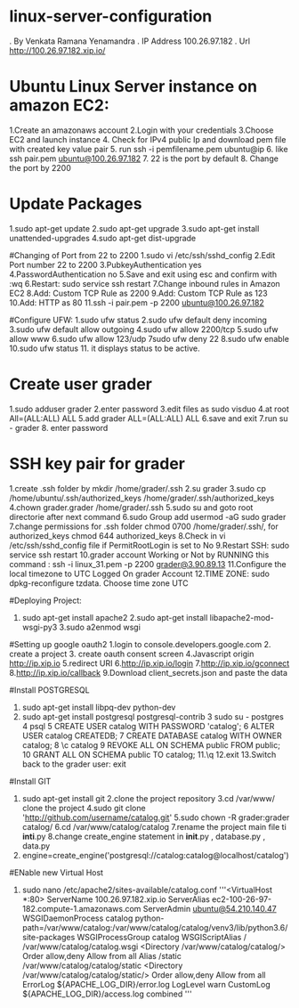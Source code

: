 # linux-server-configuration
. By Venkata Ramana Yenamandra 
. IP Address 100.26.97.182
. Url http://100.26.97.182.xip.io/

# Ubuntu Linux Server  instance on amazon EC2:
1.Create an amazonaws account
2.Login with your credentials
3.Choose EC2 and launch instance
4. Check for IPv4 public Ip and download pem file with created key value pair
5. run ssh -i pemfilename.pem ubuntu@ip
6. like ssh pair.pem ubuntu@100.26.97.182
7. 22 is the port by default
8. Change the port by 2200

# Update Packages
1.sudo apt-get update
2.sudo apt-get upgrade
3.sudo apt-get install unattended-upgrades
4.sudo apt-get dist-upgrade

#Changing of Port from 22 to 2200
1.sudo vi /etc/ssh/sshd_config
2.Edit Port number 22 to 2200
3.PubkeyAuthentication yes
4.PasswordAuthentication no
5.Save and exit using esc and confirm with :wq
6.Restart: sudo service ssh restart
7.Change inbound rules in Amazon EC2
8.Add: Custom TCP Rule as 2200
9.Add: Custom TCP Rule as 123
10.Add: HTTP as 80
11.ssh -i pair.pem -p 2200 ubuntu@100.26.97.182

#Configure UFW:
1.sudo ufw status
2.sudo ufw default deny incoming
3.sudo ufw default allow outgoing
4.sudo ufw allow 2200/tcp
5.sudo ufw allow www
6.sudo ufw allow 123/udp
7sudo ufw deny 22
8.sudo ufw enable
10.sudo ufw status
11. it displays status to be active.

# Create user grader
1.sudo adduser grader
2.enter password
3.edit files as sudo visduo
4.at root All=(ALL:ALL) ALL
5.add grader ALL=(ALL:ALL) ALL
6.save and exit 
7.run su - grader
8. enter password

# SSH key pair for grader
1.create .ssh folder by mkdir /home/grader/.ssh
2.su grader
3.sudo cp /home/ubuntu/.ssh/authorized_keys /home/grader/.ssh/authorized_keys
4.chown grader.grader /home/grader/.ssh
5.sudo su and goto root directorie after next command
6.sudo Group add usermod -aG sudo grader
7.change permissions for .ssh folder chmod 0700 /home/grader/.ssh/, for authorized_keys chmod 644 authorized_keys
8.Check in vi /etc/ssh/sshd_config file if PermitRootLogin is set to No
9.Restart SSH: sudo service ssh restart
10.grader account Working or Not by RUNNING this command : ssh -i linux_31.pem -p 2200 grader@3.90.89.13
11.Configure the local timezone to UTC Logged On grader Account
12.TIME ZONE: sudo dpkg-reconfigure tzdata. Choose time zone UTC

#Deploying Project:
1. sudo apt-get install apache2
2.sudo apt-get install libapache2-mod-wsgi-py3
3.sudo a2enmod wsgi

#Setting up google oauth2
1.login to console.developers.google.com 
2. create a project
3. create oauth consent screen
4.Javascript origin http://ip.xip.io
5.redirect URI
6.http://ip.xip.io/login
7.http://ip.xip.io/gconnect
8.http://ip.xip.io/callback
9.Download client_secrets.json and paste the data

#Install POSTGRESQL
1. sudo apt-get install libpq-dev python-dev
2. sudo apt-get install postgresql postgresql-contrib
3 sudo su - postgres
4 psql
5 CREATE USER catalog WITH PASSWORD 'catalog';
6 ALTER USER catalog CREATEDB;
7 CREATE DATABASE catalog WITH OWNER catalog;
8 \c catalog
9 REVOKE ALL ON SCHEMA public FROM public;
10 GRANT ALL ON SCHEMA public TO catalog;
11.\q
12.exit
13.Switch back to the grader user: exit

#Install GIT
1. sudo apt-get install git
2.clone the project repository
3.cd /var/www/ clone the project
4.sudo git clone 'http://github.com/username/catalog.git'
5.sudo chown -R grader:grader catalog/
6.cd /var/www/catalog/catalog
7.rename the project main file ti __inti__.py
8.change create_engine statement in __init__.py , database.py , data.py
9. engine=create_engine('postgresql://catalog:catalog@localhost/catalog')

#ENable new Virtual Host
1. sudo nano /etc/apache2/sites-available/catalog.conf
'''<VirtualHost *:80>
    ServerName 100.26.97.182.xip.io
    ServerAlias ec2-100-26-97-182.compute-1.amazonaws.com
    ServerAdmin ubuntu@54.210.140.47
    WSGIDaemonProcess catalog python-path=/var/www/catalog:/var/www/catalog/catalog/venv3/lib/python3.6/site-packages
    WSGIProcessGroup catalog
    WSGIScriptAlias / /var/www/catalog/catalog.wsgi
    <Directory /var/www/catalog/catalog/>
        Order allow,deny
        Allow from all
    </Directory>
    Alias /static /var/www/catalog/catalog/static
    <Directory /var/www/catalog/catalog/static/>
        Order allow,deny
        Allow from all
    </Directory>
    ErrorLog ${APACHE_LOG_DIR}/error.log
    LogLevel warn
    CustomLog ${APACHE_LOG_DIR}/access.log combined
</VirtualHost>'''


